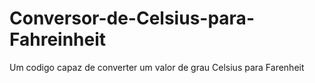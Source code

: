 # Conversor-de-Celsius-para-Fahreinheit
Um codigo capaz de converter um valor de grau Celsius para Farenheit
